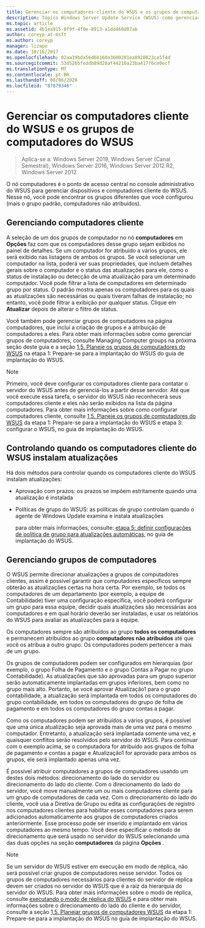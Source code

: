 ```yaml
---
title: Gerenciar os computadores cliente do WSUS e os grupos de computadores do WSUS
description: Tópico Windows Server Update Service (WSUS)-como gerenciar computadores e grupos cliente
ms.topic: article
ms.assetid: 4b1ea915-0f9f-4f0e-8913-a1dd460d07ab
author: coreyp-at-msft
ms.author: coreyp
manager: lizapo
ms.date: 10/16/2017
ms.openlocfilehash: 02aa39bda56d6b160a3600201ea8920823ce5f4d
ms.sourcegitcommit: 53d526bfeddb89d28af44210a23ba417f6ce0ecf
ms.translationtype: MT
ms.contentlocale: pt-BR
ms.lasthandoff: 08/06/2020
ms.locfileid: "87879346"
---
```

# <a name="managing-wsus-client-computers-and-wsus-computer-groups"></a>Gerenciar os computadores cliente do WSUS e os grupos de computadores do WSUS

>Aplica-se a: Windows Server 2019, Windows Server (Canal Semestral), Windows Server 2016, Windows Server 2012 R2, Windows Server 2012

O nó computadores é o ponto de acesso central no console administrativo do WSUS para gerenciar dispositivos e computadores cliente do WSUS. Nesse nó, você pode encontrar os grupos diferentes que você configurou (mais o grupo padrão, computadores não atribuídos).

## <a name="managing-client-computers"></a>Gerenciando computadores cliente
A seleção de um dos grupos de computador no nó **computadores** em **Opções** faz com que os computadores desse grupo sejam exibidos no painel de detalhes. Se um computador for atribuído a vários grupos, ele será exibido nas listagens de ambos os grupos. Se você selecionar um computador na lista, poderá ver suas propriedades, que incluem detalhes gerais sobre o computador e o status das atualizações para ele, como o status de instalação ou detecção de uma atualização para um determinado computador. Você pode filtrar a lista de computadores em determinado grupo por status. O padrão mostra apenas os computadores para os quais as atualizações são necessárias ou quais tiveram falhas de instalação; no entanto, você pode filtrar a exibição por qualquer status. Clique em **Atualizar** depois de alterar o filtro de status.

Você também pode gerenciar grupos de computadores na página computadores, que inclui a criação de grupos e a atribuição de computadores a eles. Para obter mais informações sobre como gerenciar grupos de computadores, consulte Managing Computer groups na próxima seção deste guia e a seção [1,5. Planeje os grupos de computadores do WSUS](../plan/plan-your-wsus-deployment.md#15-plan-wsus-computer-groups) na etapa 1: Prepare-se para a implantação do WSUS do guia de implantação do WSUS.

> [!NOTE]
> Primeiro, você deve configurar os computadores cliente para contatar o servidor do WSUS antes de gerenciá-los a partir desse servidor. Até que você execute essa tarefa, o servidor do WSUS não reconhecerá seus computadores cliente e eles não serão exibidos na lista da página computadores. Para obter mais informações sobre como configurar computadores cliente, consulte [1,5. Planeje os grupos de computadores do WSUS](../plan/plan-your-wsus-deployment.md#15-plan-wsus-computer-groups) da etapa 1: Prepare-se para a implantação do WSUS e etapa 3: configurar o WSUS, no guia de implantação do WSUS.

## <a name="controlling-when-wsus-client-computers-install-updates"></a>Controlando quando os computadores cliente do WSUS instalam atualizações
Há dois métodos para controlar quando os computadores cliente do WSUS instalam atualizações:

-   Aprovação com prazos: os prazos se impõem estritamente quando uma atualização é instalada

-   Políticas de grupo do WSUS: as políticas de grupo controlam quando o agente de Windows Update examina e instala atualizações

    para obter mais informações, consulte: [etapa 5: definir configurações de política de grupo para atualizações automáticas](../deploy/4-configure-group-policy-settings-for-automatic-updates.md), no guia de implantação do WSUS.

## <a name="managing-computer-groups"></a>Gerenciando grupos de computadores
O WSUS permite direcionar atualizações a grupos de computadores clientes, assim é possível garantir que computadores específicos sempre obterão as atualizações certas na hora certa. Por exemplo, se todos os computadores de um departamento (por exemplo, a equipe de Contabilidade) tiver uma configuração específica, você poderá configurar um grupo para essa equipe, decidir quais atualizações são necessárias aos computadores e em qual horário deverão ser instaladas, e usar os relatórios do WSUS para avaliar as atualizações para a equipe.

Os computadores sempre são atribuídos ao grupo **todos os computadores** e permanecem atribuídos ao grupo **computadores não atribuídos** até que você os atribua a outro grupo. Os computadores podem pertencer a mais de um grupo.

Os grupos de computadores podem ser configurados em hierarquias (por exemplo, o grupo Folha de Pagamento e o grupo Contas a Pagar no grupo Contabilidade). As atualizações que são aprovadas para um grupo superior serão automaticamente implantadas em grupos inferiores, bem como no grupo mais alto. Portanto, se você aprovar Atualização1 para o grupo contabilidade, a atualização será implantada em todos os computadores do grupo contabilidade, em todos os computadores do grupo de folha de pagamento e em todos os computadores do grupo contas a pagar.

Como os computadores podem ser atribuídos a vários grupos, é possível que uma única atualização seja aprovada mais de uma vez para o mesmo computador. Entretanto, a atualização será implantada somente uma vez, e quaisquer conflitos serão resolvidos pelo servidor do WSUS. Para continuar com o exemplo acima, se o computadora for atribuído aos grupos de folha de pagamento e contas a pagar e Atualização1 for aprovado para ambos os grupos, ele será implantado apenas uma vez.

É possível atribuir computadores a grupos de computadores usando um destes dois métodos: direcionamento do lado do servidor ou direcionamento do lado do cliente. Com o direcionamento do lado do servidor, você move manualmente um ou mais computadores cliente para um grupo de computadores de cada vez. Com o direcionamento do lado do cliente, você usa a Diretiva de Grupo ou edita as configurações de registro nos computadores clientes para habilitar esses computadores para serem adicionados automaticamente aos grupos de computadores criados anteriormente. Esse processo pode ser inserido e implantado em vários computadores ao mesmo tempo. Você deve especificar o método de direcionamento que será usado no servidor do WSUS selecionando uma das duas opções na seção **computadores** da página **Opções** .

> [!NOTE]
> Se um servidor do WSUS estiver em execução em modo de réplica, não será possível criar grupos de computadores nesse servidor. Todos os grupos de computadores necessários para clientes do servidor de réplica devem ser criados no servidor do WSUS que é a raiz da hierarquia do servidor do WSUS. Para obter mais informações sobre o modo de réplica, consulte [executando o modo de réplica do WSUS](running-wsus-replica-mode.md) e para obter mais informações sobre o direcionamento do lado do cliente e do servidor, consulte a seção [1,5. Planejar grupos de computadores WSUS](../plan/plan-your-wsus-deployment.md#15-plan-wsus-computer-groups) da etapa 1: Prepare-se para a implantação do WSUS no guia de implantação do WSUS.


